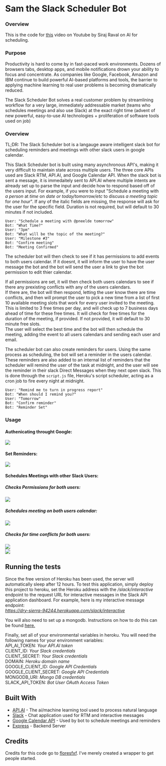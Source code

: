 # Sam the Slack Scheduler Bot

### Overview

This is the code for [this](https://www.youtube.com/watch?v=nvLJq4GnCg4&feature=youtu.be) video on Youtube by Siraj Raval on AI for scheduling. 

### Purpose

Productivity is hard to come by in fast-paced work environments. Dozens of browsers tabs, desktop apps, and mobile notifications drown your ability to focus and concentrate. As companies like Google, Facebook, Amazon and IBM continue to build powerful AI-based platforms and tools, the barrier to applying machine learning to real user problems is becoming dramatically reduced. 

The Slack Scheduler Bot solves a real customer problem by streamlining workflow for a very large, immediately addressable market (teams who schedules meetings and also use Slack) at the exact right time (advent of new powerful, easy-to-use AI technologies + proliferation of software tools used on job)


### Overview

TL;DR: The Slack Scheduler bot is a langauge aware intelligent slack bot for scheduling reminders and meetings with other slack users in google calendar. 

This Slack Scheduler bot is built using many asynchronous API's, making it very difficult to maintain state across multiple users. The three core APIs used are Slack RTM, API.AI, and Google Calendar API. When the slack bot is sent a message, it is immedaitely sent to API.AI where multiple intents are already set up to parse the input and decide how to respond based off of the users input. For example, if you were to input "Schedule a meeting with *a person* at *time* on *date or today/tomorrow/etc* to discuss *a meeting topic* for *one hour*". If any of the italic fields are missing, the response will ask for the user for the specific field. Duration is not required, but will default to 30 minutes if not included.
  
```Example:  
User: "Schedule a meeting with @pneelde tomorrow"  
Bot: "What Time?"  
User: "3pm"  
Bot: "What will be the topic of the meeting?"  
User: "Milestone #3"  
Bot: "Confirm meeting"  
Bot: "Meeting Confirmed"  
```
  
  
The scheduler bot will then check to see if it has permissions to add events to both users calendar. If it doesnt, it will inform the user to have the user message the bot and the bot will send the user a link to give the bot permission to edit thier calendar.  
  
If all permissions are set, it will then check both users calendars to see if there any prexisting conflicts with any of the users calendars.  
If there are, the bot will then respond, letting the user know there are time conflicts, and then will prompt the user to pick a new time from a list of first 10 available meeting slots that work for every user invited to the meeting. This is limited to 3 free times per day, and will check up to 7 business days ahead of time for these free times. It will check for free times for the duration of the meeting, if provided. If not provided, it will default to 30 minute free slots.  
The user will select the best time and the bot will then schedule the meeting, adding the event to all users calendars and sending each user and email. 
  
The scheduler bot can also create reminders for users. Using the same process as scheduling, the bot will set a reminder in the users calendar. These reminders are also added to an internal list of reminders that the scheduler will remind  the user of the task at midnight, and the user will see the reminder in their slack Direct Messages when they next open slack. This is done through the `script.js` file, Heroku's script scheduler, acting as a cron job to fire every night at midnight.  
  
```Example:  
User: "Remind me to turn in progress report"  
Bot: "When should I remind you?"  
User: "Tomorrow"  
Bot: "Confirm reminder"  
Bot: "Reminder Set"  
```

### Usage

#### Authenicating throught Google:  
![](https://cl.ly/1u3x1y2Y1W1u/Screen%20Recording%202017-08-01%20at%2008.12%20PM.gif)

#### Set Reminders:  
![](https://cl.ly/0T3Z3c0m2n2k/Screen%20Recording%202017-08-01%20at%2008.22%20PM.gif)

#### Schedules Meetings with other Slack Users:

##### Checks Permissions for both users:  
![](https://cl.ly/1p39180G0a0O/Screen%20Recording%202017-08-01%20at%2008.25%20PM.gif)

##### Schedules meeting on both users calendar:  
![](https://cl.ly/0g200n0I2w1M/Screen%20Recording%202017-08-01%20at%2008.32%20PM.gif)

##### Checks for time conflicts for both users:  
![](https://cl.ly/3S1N0q2a1W0b/Screen%20Recording%202017-08-01%20at%2008.40%20PM.gif)  
![](https://cl.ly/0o401z1J2k2k/Screen%20Recording%202017-08-01%20at%2008.48%20PM.gif)


## Running the tests

Since the free version of Heroku has been used, the server will automatically sleep after 12 hours. To test this application, simply deploy this project to heroku, set the Heroku address with the */slack/interactive* endpoint to the request URL for interactive messages in the Slack API application dashboard. For example, here is my interactive message endpoint:  
*https://dry-sierra-94244.herokuapp.com/slack/interactive*  
  
You will also need to set up a mongodb. Instructions on how to do this can be found [here.](http://fredrik.anderzon.se/2017/01/17/setting-up-a-free-mongodb-database-on-mlab-and-connecting-to-it-with-node-js/)  

Finally, set all of your environmental variables in heroku. You will need the following names for your environment variables:  
API_AI_TOKEN: *Your API.AI token*  
CLIENT_ID: *Your Slack credentials*  
CLIENT_SECRET: *Your Slack credentials*  
DOMAIN: *Heroku domain name*  
GOOGLE_CLIENT_ID: *Google API Credentials*  
GOOGLE_CLIENT_SECRET: *Google API Credentials*  
MONGODB_URI: *Mongo DB credentials*  
SLACK_API_TOKEN: *Bot User OAuth Access Token*  


## Built With

* [API.AI](https://api.ai/) - The ai/machine learning tool used to process natural language  
* [Slack](https://api.slack.com/) - Chat application used for RTM and interactive messages
* [Google Calendar API](https://developers.google.com/google-apps/calendar/) - Used by bot to schedule meetings and reminders  
* [Express](https://expressjs.com/) - Backend Server  


## Credits

Credits for this code go to [floresfxf](https://www.youtube.com/watch?v=nvLJq4GnCg4&feature=youtu.be). I've merely created a wrapper to get people started. 
